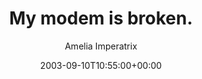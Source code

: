 ---
title: 'My modem is broken.'
posts: 1
hash: 't160'
author: 'Amelia Imperatrix'
date: 2003-09-10T10:55:00+00:00
sources:
  - http://forums.tokipona.org/viewtopic.php%3Ft=160.html
---